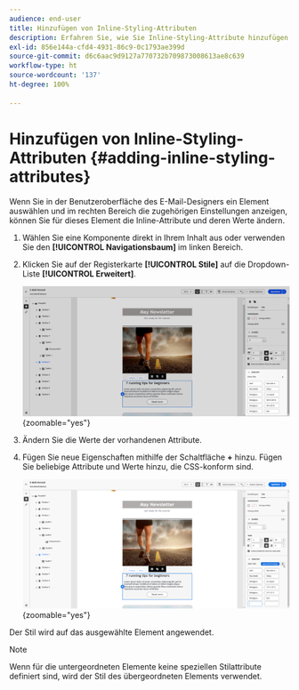 ```yaml
---
audience: end-user
title: Hinzufügen von Inline-Styling-Attributen
description: Erfahren Sie, wie Sie Inline-Styling-Attribute hinzufügen
exl-id: 856e144a-cfd4-4931-86c9-0c1793ae399d
source-git-commit: d6c6aac9d9127a770732b709873008613ae8c639
workflow-type: ht
source-wordcount: '137'
ht-degree: 100%

---
```


# Hinzufügen von Inline-Styling-Attributen {#adding-inline-styling-attributes}

Wenn Sie in der Benutzeroberfläche des E-Mail-Designers ein Element auswählen und im rechten Bereich die zugehörigen Einstellungen anzeigen, können Sie für dieses Element die Inline-Attribute und deren Werte ändern.

1. Wählen Sie eine Komponente direkt in Ihrem Inhalt aus oder verwenden Sie den **[!UICONTROL Navigationsbaum]** im linken Bereich.

1. Klicken Sie auf der Registerkarte **[!UICONTROL Stile]** auf die Dropdown-Liste **[!UICONTROL Erweitert]**.

   ![Die Registerkarte „Stile“ mit dem geöffneten Dropdown-Menü „Erweitert“](assets/styles_1.png){zoomable="yes"}

1. Ändern Sie die Werte der vorhandenen Attribute.

1. Fügen Sie neue Eigenschaften mithilfe der Schaltfläche **+** hinzu. Fügen Sie beliebige Attribute und Werte hinzu, die CSS-konform sind.

   ![Der Abschnitt „Erweitert“ mit der Schaltfläche „+“ zum Hinzufügen neuer CSS-konformer Attribute](assets/styles_2.png){zoomable="yes"}

Der Stil wird auf das ausgewählte Element angewendet.

>[!NOTE]
>
>Wenn für die untergeordneten Elemente keine speziellen Stilattribute definiert sind, wird der Stil des übergeordneten Elements verwendet.